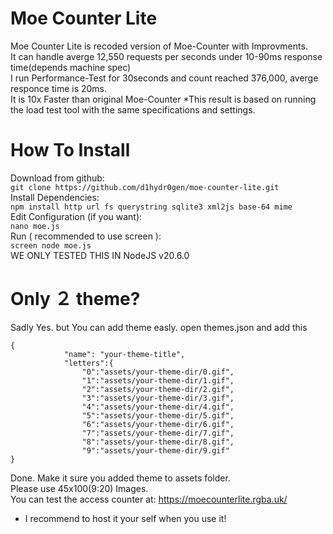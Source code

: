 # Moe Counter Lite
Moe Counter Lite is recoded version of Moe-Counter with Improvments.<br>
It can handle averge 12,550 requests per seconds under 10-90ms response time(depends machine spec)<br>
I run Performance-Test for 30seconds and count reached 376,000, averge responce time is 20ms.<br>
It is 10x Faster than original Moe-Counter *This result is based on running the load test tool with the same specifications and settings.<br>
# How To Install
Download from github:<br>
```git clone https://github.com/d1hydr0gen/moe-counter-lite.git```<br>
Install Dependencies:<br>
```npm install http url fs querystring sqlite3 xml2js base-64 mime```<br>
Edit Configuration (if you want):<br>
```nano moe.js```<br>
Run ( recommended to use screen ):<br>
```screen node moe.js```<br>
WE ONLY TESTED THIS IN NodeJS v20.6.0<br>
# Only ２ theme?
Sadly Yes. but You can add theme easly.
open themes.json and add this
```
{
            "name": "your-theme-title",
            "letters":{
                "0":"assets/your-theme-dir/0.gif",
                "1":"assets/your-theme-dir/1.gif",
                "2":"assets/your-theme-dir/2.gif",
                "3":"assets/your-theme-dir/3.gif",
                "4":"assets/your-theme-dir/4.gif",
                "5":"assets/your-theme-dir/5.gif",
                "6":"assets/your-theme-dir/6.gif",
                "7":"assets/your-theme-dir/7.gif",
                "8":"assets/your-theme-dir/8.gif",
                "9":"assets/your-theme-dir/9.gif"
}
```
Done. Make it sure you added theme to assets folder.<br>
Please use 45x100(9:20) Images.<br>
You can test the access counter at: https://moecounterlite.rgba.uk/<br>
* I recommend to host it your self when you use it!
